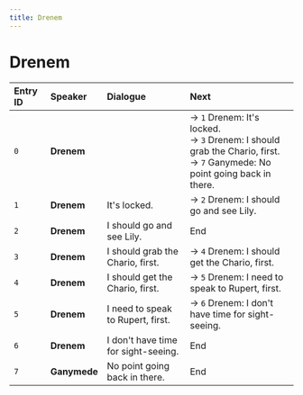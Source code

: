 ```yaml
---
title: Drenem
---
```


# Drenem


| Entry ID | Speaker | Dialogue | Next |
| :------- | :------ | :------- | :------------ |
| `0` | **Drenem** |  | → `1` Drenem: It's locked\.<br>→ `3` Drenem: I should grab the Chario, first\.<br>→ `7` Ganymede: No point going back in there\. |
| `1` | **Drenem** | It's locked\. | → `2` Drenem: I should go and see Lily\. |
| `2` | **Drenem** | I should go and see Lily\. | End |
| `3` | **Drenem** | I should grab the Chario, first\. | → `4` Drenem: I should get the Chario, first\. |
| `4` | **Drenem** | I should get the Chario, first\. | → `5` Drenem: I need to speak to Rupert, first\. |
| `5` | **Drenem** | I need to speak to Rupert, first\. | → `6` Drenem: I don't have time for sight\-seeing\. |
| `6` | **Drenem** | I don't have time for sight\-seeing\. | End |
| `7` | **Ganymede** | No point going back in there\. | End |
